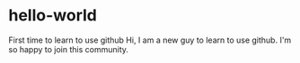 # hello-world
First time to learn to use github
Hi, I am a new guy to learn to use github. I'm so happy to join this community.
